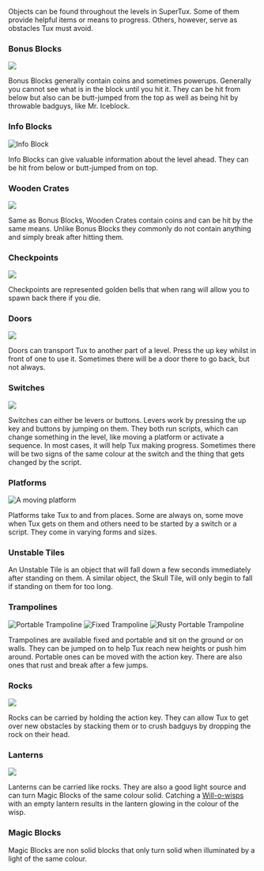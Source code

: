 Objects can be found throughout the levels in SuperTux. Some of them provide helpful items or means to progress. Others, however, serve as obstacles Tux must avoid.

### Bonus Blocks

![](images/Bonusblock.png)

Bonus Blocks generally contain coins and sometimes powerups. Generally you cannot see what is in the block until you hit it. They can be hit from below but also can be butt-jumped from the top as well as being hit by throwable badguys, like Mr. Iceblock.

### Info Blocks

![](https://github.com/SuperTux/data/blob/master/images/objects/bonus_block/infoblock.png?raw=true "Info Block")

Info Blocks can give valuable information about the level ahead. They can be hit from below or butt-jumped from on top. 

### Wooden Crates

![](images/Brick.png)

Same as Bonus Blocks, Wooden Crates contain coins and can be hit by the same means. Unlike Bonus Blocks they commonly do
not contain anything and simply break after hitting them.

### Checkpoints

![](https://github.com/SuperTux/data/blob/master/images/objects/resetpoints/bell-m.png?raw=true)

Checkpoints are represented golden bells that when rang will allow you to spawn back there if you die.

### Doors

![](https://github.com/SuperTux/data/blob/master/images/objects/door/door-0.png?raw=true)

Doors can transport Tux to another part of a level. Press the up key whilst in front of one to use it. Sometimes there will
be a door there to go back, but not always. 

### Switches

![](https://github.com/SuperTux/data/blob/master/images/objects/switch/switch-0.png?raw=true)

Switches can either be levers or buttons. Levers work by pressing the up key and buttons by jumping on them. They both run
scripts, which can change something in the level, like moving a platform or activate a sequence. In most cases, it will help
Tux making progress. Sometimes there will be two signs of the same colour at the switch and the thing that gets changed by
the script. 

### Platforms

![](https://github.com/SuperTux/data/blob/master/images/objects/flying_platform/flying_platform-0.png?raw=true "A moving platform")

Platforms take Tux to and from places. Some are always on, some move when Tux gets on them and others need to be started
by a switch or a script. They come in varying forms and sizes.

### Unstable Tiles

An Unstable Tile is an object that will fall down a few seconds immediately after standing on them. A similar object, the
Skull Tile, will only begin to fall if standing on them for too long.

### Trampolines

![](https://github.com/SuperTux/data/blob/master/images/objects/trampoline/trampoline1-0.png?raw=true "Portable Trampoline")
![](https://github.com/SuperTux/data/blob/master/images/objects/trampoline/trampoline2-0.png?raw=true "Fixed Trampoline")
![](https://github.com/SuperTux/data/blob/master/images/objects/rusty-trampoline/trampoline1-0.png?raw=true "Rusty Portable Trampoline")

Trampolines are available fixed and portable and sit on the ground or on walls. They can be jumped on to help Tux reach
new heights or push him around. Portable ones can be moved with the action key. There are also ones that rust and break
after a few jumps.

### Rocks

![](https://github.com/SuperTux/data/blob/master/images/objects/rock/rock.png?raw=true)

Rocks can be carried by holding the action key. They can allow Tux to get over new obstacles by stacking them or to crush
badguys by dropping the rock on their head.

### Lanterns

![](https://github.com/SuperTux/data/blob/master/images/objects/lantern/lantern-1.png?raw=true)

Lanterns can be carried like rocks. They are also a good light source and can turn Magic Blocks of the same colour solid.
Catching a [Will-o-wisps](https://github.com/SuperTux/supertux/wiki/Forest-Badguys#will-o-wisp) with an empty
lantern results in the lantern glowing in the colour of the wisp.

### Magic Blocks

Magic Blocks are non solid blocks that only turn solid when illuminated by a light of the same colour.

